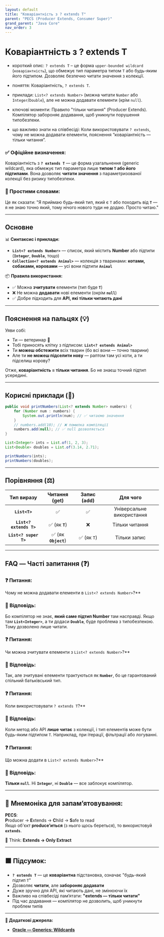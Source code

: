 ```yaml
---
layout: default
title: "Коваріантність з ? extends T"
parent: "PECS (Producer Extends, Consumer Super)"
grand_parent: "Java Core"
nav_order: 3
---
```


# Коваріантність з ? extends T

* короткий опис: `? extends T` – це форма `upper-bounded wildcard` (`коваріантність`), що обмежує тип параметра типом `T` або будь-яким його підтипом. Дозволяє безпечно читати значення з колекції.

* поняття: Коваріантність, `? extends T`.

* приклади: `List<? extends Number>` (можна читати `Number` або `Integer`/`Double`), але не можна додавати елементи (крім `null`).

* ключові моменти: Правило "тільки читання" (Producer Extends). Компілятор забороняє додавання, щоб уникнути порушення типобезпеки.

* що важливо знати на співбесіді: Коли використовувати `? extends`, чому не можна додавати елементи, пояснення “коваріантність — тільки читання”.

### **✅ Офіційне визначення:**

Коваріантність з **`? extends T`** — це форма узагальнення (generic wildcard), яка обмежує тип параметра лише **типом `T` або його підтипами**. Вона дозволяє **читати значення** з параметризованої колекції без ризику типобезпеки.

### **🧠 Простими словами:**

Це як сказати: "Я приймаю будь-який тип, який є `T` або походить від **`T`** — я не знаю точно який, тому нічого нового туди не додаю. Просто читаю."

---

## **Основне**

📊 **Синтаксис і приклади:**

* **`List<? extends Number>`** — список, який містить **Number** або підтипи (**`Integer`**, **`Double`**, тощо)
* **`Collection<? extends Animal>`** — колекція з тваринами: **котами, собаками, коровами** — усі вони підтипи **`Animal`**

📦 **Правила використання:**

* ✅ Можна **зчитувати** елементи (тип буде **`T`**)
* ❌ Не можна **додавати** нові елементи (окрім **`null`**)
* ✅ Добре підходить для **API, які тільки читають дані**

---

## **Пояснення на пальцях (💡)**

Уяви собі:

* Ти — ветеринар 🐾
* Тобі приносять клітку з підписом: **`List<? extends Animal>`**
* Ти **можеш обстежити** всіх тварин (бо всі вони — точно тварини)
* Але ти **не можеш підселити нову** — раптом там усі коти, а ти підселиш корову?

Отже, **коваріантність \= тільки читання**. Бо не знаєш точний підтип усередині.

---

## **Корисні приклади (🧪)**

```java
public void printNumbers(List<? extends Number> numbers) {
    for (Number num : numbers) {
        System.out.println(num); // ✅ читаємо значення
    }
    // numbers.add(10); // ❌ помилка компіляції
    numbers.add(null); // ✅ null дозволяється
}

List<Integer> ints = List.of(1, 2, 3);
List<Double> doubles = List.of(3.14, 2.71);

printNumbers(ints);
printNumbers(doubles);
```

---

## **Порівняння (⚖️)**

| Тип виразу | Читання (get) | Запис (add) | Для чого |
| :---: | :---: | :---: | :---: |
| **`List<T>`** | ✅ | ✅ | Універсальне використання |
| **`List<? extends T>`** | ✅ (як **`T`**) | ❌ | Тільки читання |
| **`List<? super T>`** | ✅ (як **`Object`**) | ✅ (як `T`) | Тільки запис |

---

## **FAQ — Часті запитання (❓)**

### **❓ Питання:**

 Чому не можна додавати елементи в `List<? extends Number>`?**

### **💬 Відповідь:**

Бо компілятор не знає, **який саме підтип Number** там насправді. Якщо там **`List<Integer>`**, а ти додаси **`Double`**, буде проблема з типобезпекою. Тому дозволено лише читати.

####

### **❓ Питання:**

 Чи можна зчитувати елементи з `List<? extends Number>`?**

### **💬 Відповідь:**

Так, але зчитувані елементи трактуються як **`Number`**, бо це гарантований спільний батьківський тип.

####

### **❓ Питання:**

 Коли використовувати `? extends T`?**

### **💬 Відповідь:**

Коли метод або API **лише читає** з колекції, і тип елементів може бути будь-яким підтипом `T`. Наприклад, при ітерації, фільтрації або логуванні.

####

### **❓ Питання:**

 Що можна додати в `List<? extends Number>`?**

### **💬 Відповідь:**

**Тільки `null`**. Ні **`Integer`**, ні **`Double`** — все заблокує компілятор.

---

## **🧠 Мнемоніка для запам’ятовування:**

**PECS**:  
**P**roducer -> **E**xtends -> **C**hild -> **S**afe to read  
Якщо об'єкт **produce’иться** (з нього щось береться), то використовуй **`extends`**.

🧠 Think: **Extends -> Only Extract**

---

## **🟩 Підсумок:**

* **`? extends T`** — це **коваріантна** підстановка, означає "будь-який підтип `T`"
* Дозволяє **читати**, але **забороняє додавати**
* Дуже зручно для API, які читають дані, не змінюючи їх
* Важливо на співбесіді пам’ятати: **"extends — тільки читати"**
* Під час додавання — компілятор не дозволить, щоб уникнути проблем типів

---

**🔗 Додаткові джерела:**

* [**Oracle — Generics: Wildcards**](https://docs.oracle.com/javase/tutorial/java/generics/wildcards.html)
